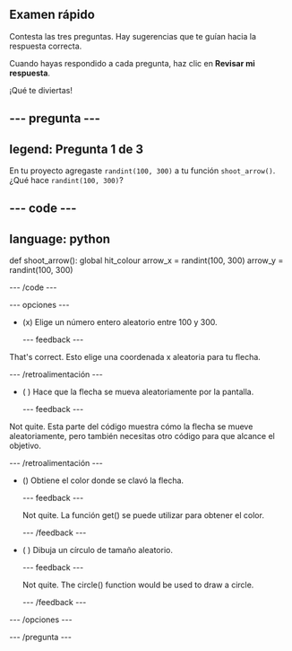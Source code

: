 ## Examen rápido

Contesta las tres preguntas. Hay sugerencias que te guían hacia la respuesta correcta.

Cuando hayas respondido a cada pregunta, haz clic en **Revisar mi respuesta**.

¡Qué te diviertas!

--- pregunta ---
---
legend: Pregunta 1 de 3
---
En tu proyecto agregaste `randint(100, 300)` a tu función `shoot_arrow()`. ¿Qué hace `randint(100, 300)`?

--- code ---
---
language: python
---

def shoot_arrow(): global hit_colour arrow_x = randint(100, 300) arrow_y = randint(100, 300)

--- /code ---

--- opciones ---

- (x) Elige un número entero aleatorio entre 100 y 300.

  --- feedback ---

That's correct. Esto elige una coordenada x aleatoria para tu flecha.

  --- /retroalimentación ---

- ( ) Hace que la flecha se mueva aleatoriamente por la pantalla.

  --- feedback ---

Not quite. Esta parte del código muestra cómo la flecha se mueve aleatoriamente, pero también necesitas otro código para que alcance el objetivo.

  --- /retroalimentación ---

- () Obtiene el color donde se clavó la flecha.

  --- feedback ---

  Not quite. La función get() se puede utilizar para obtener el color.

  --- /feedback ---

- ( ) Dibuja un círculo de tamaño aleatorio.

  --- feedback ---

  Not quite. The circle() function would be used to draw a circle.

  --- /feedback ---

--- /opciones ---

--- /pregunta ---

